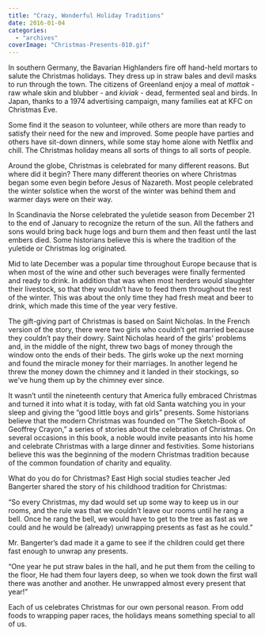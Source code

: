 ```yaml
---
title: "Crazy, Wonderful Holiday Traditions"
date: 2016-01-04
categories: 
  - "archives"
coverImage: "Christmas-Presents-010.gif"
---
```


In southern Germany, the Bavarian Highlanders fire off hand-held mortars to salute the Christmas holidays. They dress up in straw bales and devil masks to run through the town. The citizens of Greenland enjoy a meal of _mattak_ - raw whale skin and blubber - and _kiviak_ - dead, fermented seal and birds. In Japan, thanks to a 1974 advertising campaign, many families eat at KFC on Christmas Eve.

Some find it the season to volunteer, while others are more than ready to satisfy their need for the new and improved. Some people have parties and others have sit-down dinners, while some stay home alone with Netflix and chill. The Christmas holiday means all sorts of things to all sorts of people.

Around the globe, Christmas is celebrated for many different reasons. But where did it begin? There many different theories on where Christmas began some even begin before Jesus of Nazareth. Most people celebrated the winter solstice when the worst of the winter was behind them and warmer days were on their way.

In Scandinavia the Norse celebrated the yuletide season from December 21 to the end of January to recognize the return of the sun. All the fathers and sons would bring back huge logs and burn them and then feast until the last embers died. Some historians believe this is where the tradition of the yuletide or Christmas log originated.

Mid to late December was a popular time throughout Europe because that is when most of the wine and other such beverages were finally fermented and ready to drink. In addition that was when most herders would slaughter their livestock, so that they wouldn’t have to feed them throughout the rest of the winter. This was about the only time they had fresh meat and beer to drink, which made this time of the year very festive.

The gift-giving part of Christmas is based on Saint Nicholas. In the French version of the story, there were two girls who couldn’t get married because they couldn’t pay their dowry. Saint Nicholas heard of the girls' problems and, in the middle of the night, threw two bags of money through the window onto the ends of their beds. The girls woke up the next morning and found the miracle money for their marriages. In another legend he threw the money down the chimney and it landed in their stockings, so we've hung them up by the chimney ever since.

It wasn’t until the nineteenth century that America fully embraced Christmas and turned it into what it is today, with fat old Santa watching you in your sleep and giving the “good little boys and girls” presents. Some historians believe that the modern Christmas was founded on “The Sketch-Book of Geoffrey Crayon,” a series of stories about the celebration of Christmas. On several occasions in this book, a noble would invite peasants into his home and celebrate Christmas with a large dinner and festivities. Some historians believe this was the beginning of the modern Christmas tradition because of the common foundation of charity and equality.

What do you do for Christmas? East High social studies teacher Jed Bangerter shared the story of his childhood tradition for Christmas:

“So every Christmas, my dad would set up some way to keep us in our rooms, and the rule was that we couldn’t leave our rooms until he rang a bell. Once he rang the bell, we would have to get to the tree as fast as we could and he would be (already) unwrapping presents as fast as he could.”

Mr. Bangerter’s dad made it a game to see if the children could get there fast enough to unwrap any presents.

“One year he put straw bales in the hall, and he put them from the ceiling to the floor, He had them four layers deep, so when we took down the first wall there was another and another. He unwrapped almost every present that year!”

Each of us celebrates Christmas for our own personal reason. From odd foods to wrapping paper races, the holidays means something special to all of us.
